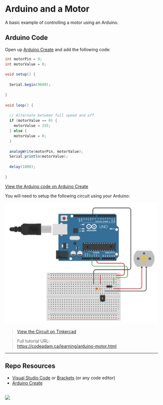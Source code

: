 # Arduino and a Motor

A basic example of controlling a motor using an Arduino.

## Arduino Code

Open up [Arduino Create](https://create.arduino.cc/editor/) and add the following code:

```csharp
int motorPin = 9;
int motorValue = 0;

void setup() {

  Serial.begin(9600);

}

void loop() {

  // Alternate between full speed and off
  if (motorValue == 0) {
    motorValue = 255;
  } else {
    motorValue = 0;
  }

  analogWrite(motorPin, motorValue);
  Serial.println(motorValue);

  delay(1000);

}
```

[View the Arduino code on Arduino Create](https://create.arduino.cc/editor/professoradam/703dc0ed-a25d-4c01-a3c9-433ba5afcabc/preview)

You will need to setup the following circuit using your Arduino:

![Tinkercad Circuit](_readme/tinkercad-motor.png)

> [View the Circuit on Tinkercad](https://www.tinkercad.com/things/h2MepgtwoSD)

> Full tutorial URL:  
> https://codeadam.ca/learning/arduino-motor.html

---

## Repo Resources

- [Visual Studio Code](https://code.visualstudio.com/) or [Brackets](http://brackets.io/) (or any code editor)
- [Arduino Create](https://create.arduino.cc/editor)

<br>
<a href="https://codeadam.ca">
<img src="https://cdn.codeadam.ca/images@1.0.0/codeadam-logo-coloured-horizontal.png" width="200">
</a>
